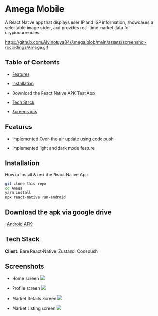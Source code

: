 # Amega Mobile

A React Native app that displays user IP and ISP information, showcases a selectable image slider, and provides real-time market data for cryptocurrencies.

https://github.com/Alvinotuya84/Amega/blob/main/assets/screenshot-recordings/Amega.gif

## Table of Contents

- [Features](#Features)
- [Installation](#Installation)
- [Download the React Native APK Test App](#Alternatively%download%the%React%Native%APK%Test%App)
- [Tech Stack](#Tech%Stack)

- [Screenshots](#Screenshots)

## Features

- Implemented Over-the-air update using code push

- Implemented light and dark mode feature

## Installation

How to Install & test the React Native App

```bash
git clone this repo
cd Amega
yarn install
npx react-native run-android
```

## Download the apk via google drive

-[Android APK: ](https://drive.google.com/file/d/1soClcjXzsSQZsHiXwWB2enm1rFBC3805/view?usp=sharing)

## Tech Stack

**Client:** Bare React-Native, Zustand, Codepush

## Screenshots

- Home screen
  ![](/assets/screenshot-recordings/Screenshot_1718774035.png)

- Profile screen
  ![](/assets/screenshot-recordings/Screenshot_1718777543.png)

- Market Details Screen
  ![](/assets/screenshot-recordings/Screenshot_1718778415.jpg)

- Market Listing screen
  ![](/assets/screenshot-recordings/Screenshot_1718774055.png)
